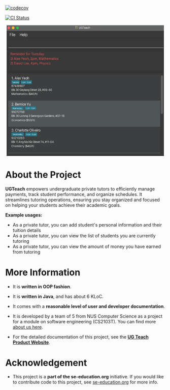 [![codecov](https://codecov.io/gh/AY2425S1-CS2103T-F14a-1/tp/graph/badge.svg?token=XH80L1OD62)](https://codecov.io/gh/AY2425S1-CS2103T-F14a-1/tp)

[![CI Status](https://github.com/se-edu/addressbook-level3/workflows/Java%20CI/badge.svg)](https://github.com/AY2425S1-CS2103T-F14a-1/tp/actions)

![Ui](docs/images/Ui.png)

# About the Project
**UGTeach** empowers undergraduate private tutors to efficiently manage payments, track student performance, and organize schedules. It streamlines tutoring operations, ensuring you stay organized and focused on helping your students achieve their academic goals.<br>

  **Example usages:**
  * As a private tutor, you can add student's personal information and their tuition details
  * As a private tutor, you can view the list of students you are currently tutoring
  * As a private tutor, you can view the amount of money you have earned from tutoring

# More Information
  * It is **written in OOP fashion**. 
  * It is **written in Java**, and has about 6 KLoC.
  * It comes with a **reasonable level of user and developer documentation**.
  * It is developed by a team of 5 from NUS Computer Science as a project for a module on software engineering (CS2103T). You can find more [about us here](https://ay2425s1-cs2103t-f14a-1.github.io/tp/AboutUs.html).

* For the detailed documentation of this project, see the **[UG Teach Product Website](https://ay2425s1-cs2103t-f14a-1.github.io/tp/)**.


# Acknowledgement
* This project is a **part of the se-education.org** initiative. If you would like to contribute code to this project, see [se-education.org](https://se-education.org/#contributing-to-se-edu) for more info.

